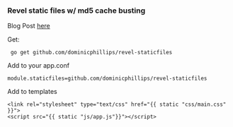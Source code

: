 ### Revel static files w/ md5 cache busting

Blog Post [here](http://dominicphillips.de/blog/2013/08/17/revel-static-files-and-cache-busting/)

Get:

	 go get github.com/dominicphillips/revel-staticfiles

Add to your app.conf

	module.staticfiles=github.com/dominicphillips/revel-staticfiles

Add to templates

	<link rel="stylesheet" type="text/css" href="{{ static "css/main.css" }}">
	<script src="{{ static "js/app.js"}}"></script>

